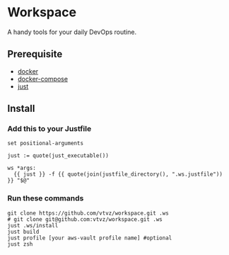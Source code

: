 # Workspace

A handy tools for your daily DevOps routine.

## Prerequisite

- [docker](https://docs.docker.com/engine/install/)
- [docker-compose](https://docs.docker.com/compose/install/)
- [just](https://github.com/casey/just#installation)

## Install

### Add this to your Justfile

```justfile
set positional-arguments

just := quote(just_executable())

ws *args:
  {{ just }} -f {{ quote(join(justfile_directory(), ".ws.justfile")) }} "$@"
```

### Run these commands

```shell
git clone https://github.com/vtvz/workspace.git .ws
# git clone git@github.com:vtvz/workspace.git .ws
just .ws/install
just build
just profile [your aws-vault profile name] #optional
just zsh
```
